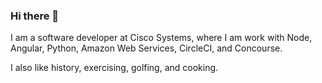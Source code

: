 ### Hi there 👋

I am a software developer at Cisco Systems, where I am work with Node, Angular, Python, Amazon Web Services, CircleCI, and Concourse.

I also like history, exercising, golfing, and cooking.

